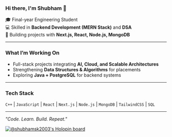 ### Hi there, I'm Shubham 👋

🎓 Final-year Engineering Student  
💻 Skilled in **Backend Development (MERN Stack)** and **DSA**  
🚀 Building projects with **Next.js, React, Node.js, MongoDB**

---

### What I’m Working On
- Full-stack projects integrating **AI, Cloud, and Scalable Architectures**  
- Strengthening **Data Structures & Algorithms** for placements  
- Exploring **Java + PostgreSQL** for backend systems  

---

### Tech Stack
`C++` | `JavaScript` | `React` | `Next.js` | `Node.js` | `MongoDB` | `TailwindCSS` | `SQL`

---

*"Code. Learn. Build. Repeat."*

[![@shubhamsk2003's Holopin board](https://holopin.io/api/user/board?user=shubhamsk2003)](https://holopin.io/@shubhamsk2003)
